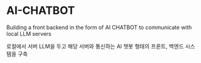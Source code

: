 # AI-CHATBOT
Building a front backend in the form of AI CHATBOT to communicate with local LLM servers

로컬에서 서버 LLM을 두고 해당 서버와 통신하는 AI 챗봇 형태의 프론트, 백엔드 시스템을 구축
